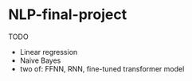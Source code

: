 # NLP-final-project

TODO
- Linear regression
- Naive Bayes
- two of: FFNN, RNN, fine-tuned transformer model